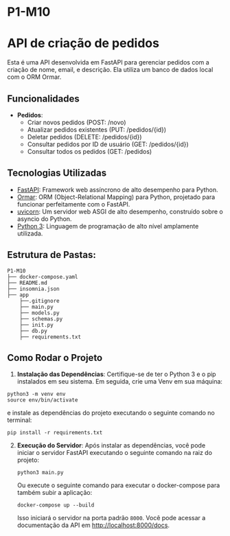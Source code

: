 # P1-M10

# API de criação de pedidos

Esta é uma API desenvolvida em FastAPI para gerenciar pedidos com a criação de nome, email, e descrição. Ela utiliza um banco de dados local com o ORM Ormar.

## Funcionalidades

- **Pedidos**:
  - Criar novos pedidos (POST: /novo)
  - Atualizar pedidos existentes (PUT: /pedidos/{id})
  - Deletar pedidos (DELETE: /pedidos/{id})
  - Consultar pedidos por ID de usuário (GET: /pedidos/{id})
  - Consultar todos os pedidos (GET: /pedidos)

## Tecnologias Utilizadas

- [FastAPI](https://fastapi.tiangolo.com/): Framework web assíncrono de alto desempenho para Python.
- [Ormar](https://collerek.github.io/ormar/): ORM (Object-Relational Mapping) para Python, projetado para funcionar perfeitamente com o FastAPI.
- [uvicorn](https://www.uvicorn.org/): Um servidor web ASGI de alto desempenho, construído sobre o asyncio do Python.
- [Python 3](https://www.python.org/): Linguagem de programação de alto nível amplamente utilizada.

## Estrutura de Pastas:
```
P1-M10
├── docker-compose.yaml
├── README.md
├── insomnia.json
├── app
    ├──.gitignore
    ├── main.py
    ├── models.py
    ├── schemas.py
    ├── init.py
    ├── db.py
    ├── requirements.txt
```

## Como Rodar o Projeto

1. **Instalação das Dependências**: Certifique-se de ter o Python 3 e o pip instalados em seu sistema. Em seguida, crie uma Venv em sua máquina:

```
python3 -m venv env
source env/bin/activate
```


e instale as dependências do projeto executando o seguinte comando no terminal:

   ```
   pip install -r requirements.txt
   ```

2. **Execução do Servidor**: Após instalar as dependências, você pode iniciar o servidor FastAPI executando o seguinte comando na raiz do projeto:

   ```
   python3 main.py
   ```
    Ou execute o seguinte comando para executar o docker-compose para também subir a aplicação:

    ```
    docker-compose up --build
    ```

   Isso iniciará o servidor na porta padrão `8000`. Você pode acessar a documentação da API em [http://localhost:8000/docs](http://localhost:8000/docs).

